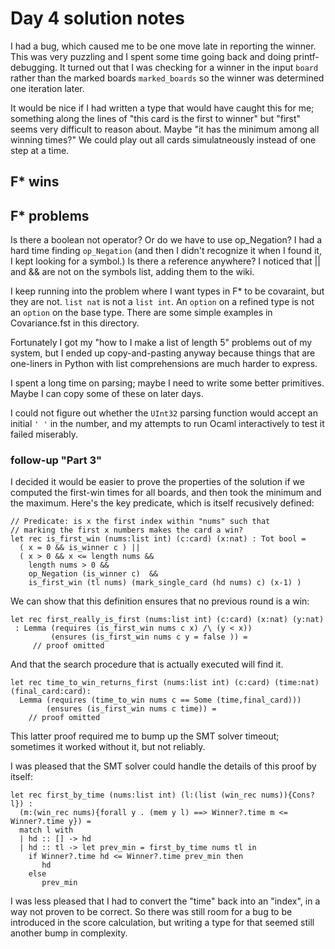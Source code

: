 # Day 4 solution notes

I had a bug, which caused me to be one move late in reporting the winner.  This was very
puzzling and I spent some time going back and doing printf-debugging.  It turned out that
I was checking for a winner in the input `board` rather than the marked boards
`marked_boards` so the winner was determined one iteration later.

It would be nice if I had written a type that would have caught this for me; something along
the lines of "this card is the first to winner" but "first" seems very difficult to reason about.
Maybe "it has the minimum among all winning times?"  We could play out all cards simulatneously
instead of one step at a time.

## F* wins

## F* problems

Is there a boolean not operator?  Or do we have to use op_Negation?  I had a hard time
finding `op_Negation` (and then I didn't recognize it when I found it, I kept looking for
a symbol.)  Is there a reference anywhere?  I noticed that || and && are not
on the symbols list, adding them to the wiki.

I keep running into the problem where I want types in F* to be covaraint, but they are not.
`list nat`  is not a `list int`.  An `option` on a refined type is not an `option` on the base type.
There are some simple examples in Covariance.fst in this directory.

Fortunately I got my "how to I make a list of length 5" problems out of my system, but I ended
up copy-and-pasting anyway because things that are one-liners in Python with list comprehensions
are much harder to express.

I spent a long time on parsing; maybe I need to write some better primitives.  Maybe I can copy
some of these on later days.

I could not figure out whether the `UInt32` parsing function would accept an initial `' '`
in the number, and my attempts to run Ocaml interactively to test it failed miserably.

### follow-up "Part 3"

I decided it would be easier to prove the properties of the solution if we computed the first-win times
for all boards, and then took the minimum and the maximum.  Here's the key predicate, which is
itself recusively defined:

```
// Predicate: is x the first index within "nums" such that
// marking the first x numbers makes the card a win?
let rec is_first_win (nums:list int) (c:card) (x:nat) : Tot bool =
  ( x = 0 && is_winner c ) ||
  ( x > 0 && x <= length nums &&
    length nums > 0 &&
    op_Negation (is_winner c)  &&
    is_first_win (tl nums) (mark_single_card (hd nums) c) (x-1) )
```

We can show that this definition ensures that no previous round is a win:

```
let rec first_really_is_first (nums:list int) (c:card) (x:nat) (y:nat)
 : Lemma (requires (is_first_win nums c x) /\ (y < x))
         (ensures (is_first_win nums c y = false )) =
	 // proof omitted
```

And that the search procedure that is actually executed will find it.

```
let rec time_to_win_returns_first (nums:list int) (c:card) (time:nat) (final_card:card):
  Lemma (requires (time_to_win nums c == Some (time,final_card)))
        (ensures (is_first_win nums c time)) =
	// proof omitted
```

This latter proof required me to bump up the SMT solver timeout; sometimes it worked
without it, but not reliably.

I was pleased that the SMT solver could handle the details of this proof by itself:

```
let rec first_by_time (nums:list int) (l:(list (win_rec nums)){Cons? l}) :
  (m:(win_rec nums){forall y . (mem y l) ==> Winner?.time m <= Winner?.time y}) =
  match l with 
  | hd :: [] -> hd
  | hd :: tl -> let prev_min = first_by_time nums tl in
    if Winner?.time hd <= Winner?.time prev_min then
       hd
    else
       prev_min
```

I was less pleased that I had to convert the "time" back into an "index", in a way not
proven to be correct.  So there was still room for a bug to be introduced in the score
calculation, but writing a type for that seemed still another bump in complexity.
